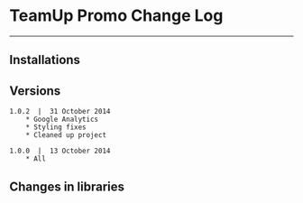 # TeamUp Promo Change Log
----------------------------------------------------------------------------------------------------------------------------------------


## Installations


## Versions

	1.0.2  |  31 October 2014
		* Google Analytics
		* Styling fixes
		* Cleaned up project

	1.0.0  |  13 October 2014
		* All


## Changes in libraries

